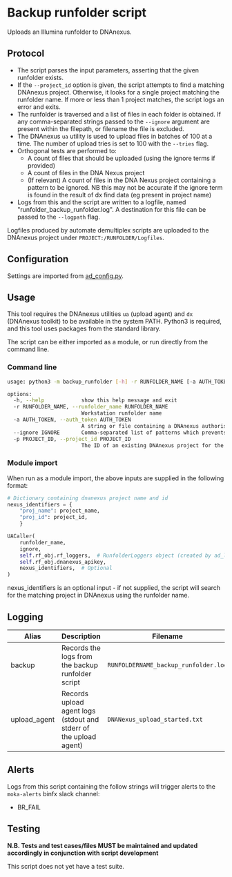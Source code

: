 # Backup runfolder script

Uploads an Illumina runfolder to DNAnexus.

## Protocol

* The script parses the input parameters, asserting that the given runfolder exists.
* If the `--project_id` option is given, the script attempts to find a matching DNAnexus project. Otherwise, it looks for a single project matching the runfolder name. If more or less than 1 project matches, the script logs an error and exits.
* The runfolder is traversed and a list of files in each folder is obtained. If any comma-separated strings passed to the `--ignore` argument are present within the filepath, or filename the file is excluded.
* The DNAnexus `ua` utility is used to upload files in batches of 100 at a time. The number of upload tries is set to 100 with the `--tries` flag.
* Orthogonal tests are performed to:
    * A count of files that should be uploaded (using the ignore terms if provided)
    * A count of files in the DNA Nexus project
    * (If relevant) A count of files in the DNA Nexus project containing a pattern to be ignored. NB this may not be accurate if the ignore term is found in the result of dx find data (eg present in project name)
* Logs from this and the script are written to a logfile, named "runfolder_backup_runfolder.log". A destination for this file can be passed to the `--logpath` flag.

Logfiles produced by automate demultiplex scripts are uploaded to the DNAnexus project under `PROJECT:/RUNFOLDER/Logfiles`.

## Configuration

Settings are imported from [ad_config.py](../config/ad_config.py).

## Usage

This tool requires the DNAnexus utilities `ua` (upload agent) and `dx` (DNAnexus toolkit) to be available in the system PATH. Python3 is required, and this tool uses packages from the standard library.

The script can be either imported as a module, or run directly from the command line.

### Command line

```bash
usage: python3 -m backup_runfolder [-h] -r RUNFOLDER_NAME [-a AUTH_TOKEN] [--ignore IGNORE] [-p PROJECT_ID]

options:
  -h, --help            show this help message and exit
  -r RUNFOLDER_NAME, --runfolder_name RUNFOLDER_NAME
                        Workstation runfolder name
  -a AUTH_TOKEN, --auth_token AUTH_TOKEN
                        A string or file containing a DNAnexus authorisation key used to access the DNAnexus project. If not specified, the config-specified authtoken will be used by default
  --ignore IGNORE       Comma-separated list of patterns which prevents the file from being uploaded if any pattern is present in filename or filepath.
  -p PROJECT_ID, --project_id PROJECT_ID
                        The ID of an existing DNAnexus project for the given runfolder
```

### Module import

When run as a module import, the above inputs are supplied in the following format:

```python
# Dictionary containing dnanexus project name and id
nexus_identifiers = {
    "proj_name": project_name,
    "proj_id": project_id,
    }

UACaller(
    runfolder_name,
    ignore,
    self.rf_obj.rf_loggers,  # RunfolderLoggers object (created by ad_logger.py)
    self.rf_obj.dnanexus_apikey,
    nexus_identifiers,  # Optional
)
```

nexus_identifiers is an optional input - if not supplied, the script will search for
the matching project in DNAnexus using the runfolder name.

## Logging
| Alias | Description | Filename | Location |
| ------------------ | ------------------------------------------------------------------------------ | ----------------------------------------------------- | ---------------------------------------------------------------------------------- |
| backup | Records the logs from the backup runfolder script | `RUNFOLDERNAME_backup_runfolder.log` | `/usr/local/src/mokaguys/automate_demultiplexing_logfiles/backup_runfolder_script_logfiles/` |
| upload_agent | Records upload agent logs (stdout and stderr of the upload agent) | `DNANexus_upload_started.txt` | Within the runfolder |

## Alerts

Logs from this script containing the follow strings will trigger alerts to the `moka-alerts` binfx slack channel:

* BR_FAIL

## Testing

**N.B. Tests and test cases/files MUST be maintained and updated accordingly in conjunction with script development**

This script does not yet have a test suite.
